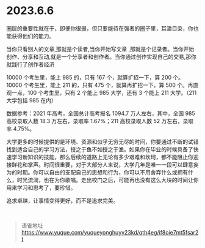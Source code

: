 # 2023.6.6
圈层的重要性就在于，即便你很弱，但只要能待在强者的圈子里，耳潘目染，你也能获得他们的能力。

当你只看别人的文章,那就是个读者,当你开始写文章 ,那就是个记录者。当你开始创作、分享和互动,就是一个分享者和创作者。当你通过创作实现自己的交易,那你就践行了创作者经济

10000 个考生里，能上 985 的，只有 167 个，就算扩招一下，算 200 个。  
10000 个考生里，能上 211 的，只有 475 个，就算再扩招一下，算 500 个。再直观一点，100 个考生里，只有 2 个能上 985 大学，还有 3 个能上 211 大学。（211 大学包括 985 在内）

数据参考：2021 年高考，全国总计高考报名 1094.7 万人左右，其中，全国 985 高校录取人数 18.3 万左右，录取率 1.67%；211 高校录取人数 52 万左右，录取率 4.75%。

大学更多的时候提供的是环境、资源和似乎无穷无尽的时间，你要通过不断的试错找到适合自己的学习方法，授之于鱼不如授之于渔。如果你在毕业的时候具备了快速学习新知识的技能，那么后续的道路上无论有多少艰难和坎坷，都不能阻止你迎接鲜花和掌声。时间很重要，对于大部分人来说，大学几年是唯一一段可以肆意妄为的时期。你可以自由的支配自己的思想和行为，你可以不用舍弃什么或拥有什么，时光流淌，也在为你歌唱。走出校门之后，可能再也没有这么大块的时间让你用来学习和思考了，要珍惜。

追求卓越，让事情变得更好，而不是追求完美。

<br>
  
> 语雀地址 https://www.yuque.com/yuqueyonghuyv23kd/qth4eg/if8oie7mt5fsar2t